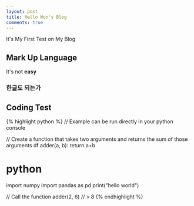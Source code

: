 ```yaml
---
layout: post
title: Hello Won's Blog
comments: true
---
```


It's My First Test on My Blog

## Mark Up Language
It's not <strong>easy</strong>

### 한글도 되는가

## Coding Test
{% highlight python %}
// Example can be run directly in your python console

// Create a function that takes two arguments and returns the sum of those arguments
df adder(a, b):
    return a+b
    
# python
import numpy
import pandas as pd
print("hello world")

// Call the function
adder(2, 6)
// > 8
{% endhighlight %}


